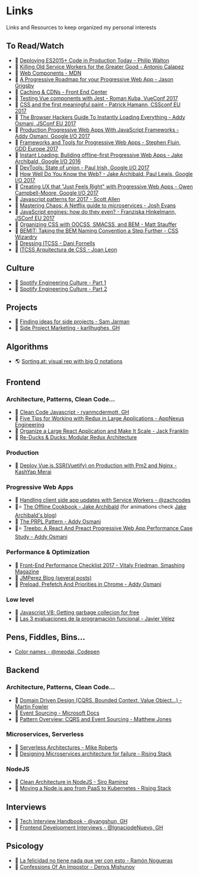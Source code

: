 # Links

Links and Resources to keep organized my personal interests



## To Read/Watch

- 📄 [Deploying ES2015+ Code in Production Today - Philip Walton](https://philipwalton.com/articles/deploying-es2015-code-in-production-today/)
- 📄 [Killing Old Service Workers for the Greater Good - Antonio Calapez](https://blog.hackages.io/migrating-a-service-worker-from-an-old-domain-to-your-new-domain-69236418051c)
- 📄 [Web Components - MDN](https://developer.mozilla.org/en-US/docs/Web/Web_Components)
- 📄 [A Progressive Roadmap for your Progressive Web App - Jason Grigsby](https://cloudfour.com/thinks/a-progressive-roadmap-for-your-progressive-web-app/)
- 🎥 [Caching & CDNs - Front End Center](https://www.youtube.com/watch?v=_QeNLrkPvdI)
- 🎥 [Testing Vue components with Jest - Roman Kuba, VueConf 2017](https://www.youtube.com/watch?v=pqp0PsPBO_0)
- 🎥 [CSS and the first meaningful paint - Patrick Hamann, CSSconf EU 2017](https://www.youtube.com/watch?v=4pQ2byAoIX0)
- 🎥 [The Browser Hackers Guide To Instantly Loading Everything - Addy Osmani, JSConf EU 2017](https://www.youtube.com/watch?v=7vUs5yOuv-o)
- 🎥 [Production Progressive Web Apps With JavaScript Frameworks - Addy Osmani, Google I/O 2017](https://www.youtube.com/watch?v=aCMbSyngXB4)
- 🎥 [Frameworks and Tools for Progressive Web Apps - Stephen Fluin, GDD Europe 2017](https://www.youtube.com/watch?v=zuGE3eFQD9I)
- 🎥 [Instant Loading: Building offline-first Progressive Web Apps - Jake Archibald, Google I/O 2016](https://www.youtube.com/watch?v=cmGr0RszHc8)
- 🎥 [DevTools: State of union - Paul Irish, Google I/O 2017](https://www.youtube.com/watch?v=PjjlwAvV8Jg)
- 🎥 [How Well Do You Know the Web? - Jake Archibald, Paul Lewis, Google I/O 2017](https://www.youtube.com/watch?v=vAgKZoGIvqs)
- 🎥 [Creating UX that "Just Feels Right" with Progressive Web Apps - Owen Campbell-Moore, Google I/O 2017](https://www.youtube.com/watch?v=mmq-KVeO-uU)
- 🎥 [Javascript patterns for 2017 - Scott Allen](https://www.youtube.com/watch?v=hO7mzO83N1Q)
- 🎥 [Mastering Chaos: A Netflix guide to microservices - Josh Evans](https://www.youtube.com/watch?v=CZ3wIuvmHeM)
- 🎥 [JavaScript engines: how do they even? - Franziska Hinkelmann, JSConf EU 2017](https://www.youtube.com/watch?v=p-iiEDtpy6I)
- 🎥 [Organizing CSS with OOCSS, SMACSS, and BEM - Matt Stauffer](https://www.youtube.com/watch?v=IKFq2cSbQ4Q)
- 📄 [BEMIT: Taking the BEM Naming Convention a Step Further - CSS Wizardry](https://csswizardry.com/2015/08/bemit-taking-the-bem-naming-convention-a-step-further/)
- 🎥 [Dressing ITCSS - Dani Fornells](https://www.youtube.com/watch?v=2IdI5VUfE48)
- 🎥 [ITCSS Arquitectura de CSS - Joan Leon](https://www.youtube.com/watch?v=P6iPXgXC7HE)

## Culture

- 🎥 [Spotify Engineering Culture - Part 1](https://labs.spotify.com/2014/03/27/spotify-engineering-culture-part-1/)
- 🎥 [Spotify Engineering Culture - Part 2](https://labs.spotify.com/2014/03/27/spotify-engineering-culture-part-2/)

## Projects

- 📄 [Finding ideas for side projects - Sam Jarman](https://dev.to/samjarman/finding-ideas-for-programming-side-projects)
- 📄 [Side Project Marketing  - karllhughes, GH](https://github.com/karllhughes/side-project-marketing/blob/master/marketing-checklist.md)

## Algorithms

- 🌎 [Sorting.at: visual rep with big O notations](http://sorting.at/)

## Frontend

### Architecture, Patterns, Clean Code...

 - 📄 [Clean Code Javascript - ryanmcdermott, GH](https://github.com/ryanmcdermott/clean-code-javascript)
 - 📄 [Five Tips for Working with Redux in Large Applications - AppNexus Engineering](https://techblog.appnexus.com/five-tips-for-working-with-redux-in-large-applications-89452af4fdcb)
 - 📄 [Organize a Large React Application and Make It Scale - Jack Franklin](https://www.sitepoint.com/organize-large-react-application/)
 - 📄 [Re-Ducks & Ducks: Modular Redux Architecture](https://github.com/alexnm/re-ducks)

### Production

 - 📄 [Deploy Vue.js, SSR(Vuetify) on Production with Pm2 and Nginx - KashYap Merai](https://medium.com/@kamerk22/deploy-vue-js-ssr-vuetify-on-production-with-pm2-and-nginx-ec7b5c0748a3)

### Progressive Web Apps

- 📄 [Handling client side app updates with Service Workers - @zachcodes](https://zach.codes/handling-client-side-app-updates-with-service-workers/)
- 📄⭐️ [The Offline Cookbook - Jake Archibald](https://developers.google.com/web/fundamentals/instant-and-offline/offline-cookbook/) (for animations check [Jake Archibald's blog](https://jakearchibald.com/2014/offline-cookbook/))
- 📄 [The PRPL Pattern - Addy Osmani](https://developers.google.com/web/fundamentals/performance/prpl-pattern/)
- 📄⭐️ [Treebo: A React And Preact Progressive Web App Performance Case Study - Addy Osmani](https://medium.com/dev-channel/treebo-a-react-and-preact-progressive-web-app-performance-case-study-5e4f450d5299)

### Performance & Optimization

- 📄 [Front-End Performance Checklist 2017 - Vitaly Friedman, Smashing Magazine](https://www.smashingmagazine.com/2016/12/front-end-performance-checklist-2017-pdf-pages/)
- 📄 [JMPerez Blog (several posts)](https://jmperezperez.com/)
- 📄 [Preload, Prefetch And Priorities in Chrome - Addy Osmani](https://medium.com/reloading/preload-prefetch-and-priorities-in-chrome-776165961bbf)

### Low level

- 📄 [Javascript V8: Getting garbage collecion for free](https://v8project.blogspot.com.es/2015/08/getting-garbage-collection-for-free.html)
- 📄 [Las 3 evaluaciones de la programación funcional - Javier Vélez](http://www.javiervelezreyes.com/las-3-evaluaciones-de-la-programacion-funcional/)


## Pens, Fiddles, Bins...

- [Color names - @meodai, Codepen](https://codepen.io/meodai/full/mEvZRx)

## Backend

### Architecture, Patterns, Clean Code...

- 📄 [Domain Driven Design (CQRS, Bounded Context, Value Object...) - Martin Fowler](https://martinfowler.com/tags/domain%20driven%20design.html)
- 📄 [Event Sourcing - Microsoft Docs](https://docs.microsoft.com/en-us/azure/architecture/patterns/event-sourcing)
- 📄 [Pattern Overview: CQRS and Event Sourcing - Matthew Jones](https://www.exceptionnotfound.net/pattern-overview-command-query-responsibility-segregation-and-event-sourcing/)

### Microservices, Serverless

- 📄 [Serverless Architectures - Mike Roberts](https://martinfowler.com/articles/serverless.html)
- 📄 [Designing Microservices architecture for failure - Rising Stack](https://blog.risingstack.com/designing-microservices-architecture-for-failure/)

### NodeJS

- 📄 [Clean Architecture in NodeJS - Siro Ramírez](https://solidgeargroup.com/clean-architecture-in-nodejs)
- 📄 [Moving a Node.js app from PaaS to Kubernetes - Rising Stack](https://blog.risingstack.com/moving-node-js-from-paas-to-kubernetes-tutorial/)

## Interviews

- 📄 [Tech Interview Handbook - @yangshun, GH](https://github.com/yangshun/tech-interview-handbook)
- 📄 [Frontend Development Interviews - @IgnaciodeNuevo, GH](https://github.com/IgnaciodeNuevo/frontend-development-interviews#questions-to-know-the-company-better)

## Psicology

- 🎥 [La felicidad no tiene nada que ver con esto - Ramón Nogueras](https://www.youtube.com/watch?v=5XsKHEunOXs&feature=youtu.be)
- 📄 [Confessions Of An Impostor - Denys Mishunov](https://www.smashingmagazine.com/2017/10/confessions-impostor-syndrome/)

